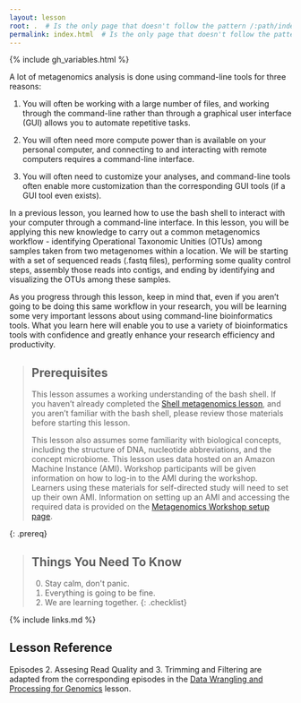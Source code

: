 ```yaml
---
layout: lesson
root: .  # Is the only page that doesn't follow the pattern /:path/index.html
permalink: index.html  # Is the only page that doesn't follow the pattern /:path/index.html
---
```


{% include gh_variables.html %}

A lot of metagenomics analysis is done using command-line tools for three reasons:  
  
1) You will often be working with a large number of files, and working through the command-line rather than through a graphical user interface (GUI) allows you to automate repetitive tasks.

2) You will often need more compute power than is available on your personal computer, and connecting to and interacting with remote computers requires a command-line interface. 
  
3) You will often need to customize your analyses, and command-line tools often enable more customization than the corresponding GUI tools (if a GUI tool even exists).

In a previous lesson, you learned how to use the bash shell to interact with your computer through a command-line interface. In this lesson, you will be applying this new knowledge to 
carry out a common metagenomics workflow - identifying Operational Taxonomic Unities (OTUs) 
among samples taken from two metagenomes within a location. We will be starting with a set 
of sequenced reads (.fastq files), performing some quality control steps, assembly those 
reads into contigs, and ending by identifying and visualizing the OTUs among these samples.

As you progress through this lesson, keep in mind that, even if you aren’t going to be 
doing this same workflow in your research, you will be learning some very important 
lessons about using command-line bioinformatics tools. What you learn here will enable 
you to use a variety of bioinformatics tools with confidence and greatly enhance your 
research efficiency and productivity.

> ## Prerequisites
>
> This lesson assumes a working understanding of the bash shell. If you haven’t already 
> completed the [Shell metagenomics lesson](https://nselem.github.io/shell-metagenomics/), and you aren’t 
> familiar with the bash shell, please review those materials before starting this lesson.
>
> This lesson also assumes some familiarity with biological concepts, 
> including the structure of DNA, nucleotide abbreviations, and the 
> concept microbiome.
> This lesson uses data hosted on an Amazon Machine Instance (AMI). Workshop participants
> will be given information on how to log-in to the AMI during the workshop. Learners using 
> these materials for self-directed study will need to set up their own AMI. Information 
> on setting up an AMI and accessing the required data is provided on the 
> [Metagenomics Workshop setup page](https://carpentries-incubator.github.io/metagenomics-workshop/setup.html).
>
{: .prereq}

> ## Things You Need To Know
>
> 0.  Stay calm, don't panic.
> 1.  Everything is going to be fine.
> 2.  We are learning together.
{: .checklist}

{% include links.md %}

## Lesson Reference
Episodes 2. Assesing Read Quality and 3. Trimming and Filtering are adapted from the corresponding episodes in the [Data Wrangling and Processing for Genomics](https://datacarpentry.org/wrangling-genomics/) lesson.
